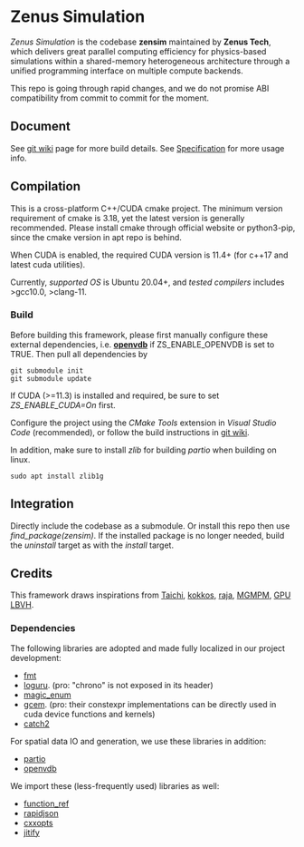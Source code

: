 # Zenus Simulation
*Zenus Simulation* is the codebase **zensim** maintained by **Zenus Tech**, which delivers great parallel computing efficiency for physics-based simulations within a shared-memory heterogeneous architecture through a unified programming interface on multiple compute backends.

This repo is going through rapid changes, and we do not promise ABI compatibility from commit to commit for the moment.

## **Document**
See [git wiki](https://github.com/zensim-dev/zpc/wiki) page for more build details.
See [Specification](Specification.md) for more usage info.

## **Compilation**
This is a cross-platform C++/CUDA cmake project. The minimum version requirement of cmake is 3.18, yet the latest version is generally recommended. Please install cmake through official website or python3-pip, since the cmake version in apt repo is behind.

When CUDA is enabled, the required CUDA version is 11.4+ (for c++17 and latest cuda utilities).

Currently, *supported OS* is Ubuntu 20.04+, and *tested compilers* includes >gcc10.0, >clang-11. 

### **Build**

Before building this framework, please first manually configure these external dependencies, i.e. [**openvdb**](https://github.com/AcademySoftwareFoundation/openvdb) if ZS_ENABLE_OPENVDB is set to TRUE. Then pull all dependencies by

```
git submodule init
git submodule update
```

If CUDA (>=11.3) is installed and required, be sure to set *ZS_ENABLE_CUDA=On* first.

Configure the project using the *CMake Tools* extension in *Visual Studio Code* (recommended), or follow the build instructions in [git wiki](https://github.com/zensim-dev/zpc/wiki). 

In addition, make sure to install *zlib* for building *partio* when building on linux.
```
sudo apt install zlib1g
```

## **Integration**

Directly include the codebase as a submodule. Or install this repo then use *find_package(zensim)*.
If the installed package is no longer needed, build the *uninstall* target as with the *install* target.

## **Credits**
This framework draws inspirations from [Taichi](https://github.com/taichi-dev/taichi), [kokkos](https://github.com/kokkos/kokkos), [raja](https://github.com/LLNL/RAJA), [MGMPM](https://github.com/penn-graphics-research/claymore), [GPU LBVH](https://github.com/littlemine/BVH-based-Collision-Detection-Scheme).

### **Dependencies**
The following libraries are adopted and made fully localized in our project development:
- [fmt](https://fmt.dev/latest/index.html)
- [loguru](https://github.com/emilk/loguru). (pro: "chrono" is not exposed in its header)
- [magic_enum](https://github.com/Neargye/magic_enum)
- [gcem](https://github.com/kthohr/gcem). (pro: their constexpr implementations can be directly used in cuda device functions and kernels)
- [catch2](https://github.com/catchorg/Catch2)

For spatial data IO and generation, we use these libraries in addition:

- [partio](http://partio.us/)
- [openvdb](https://github.com/AcademySoftwareFoundation/openvdb) 

We import these (less-frequently used) libraries as well:

- [function_ref](https://github.com/TartanLlama/function_ref)
- [rapidjson](https://github.com/Tencent/rapidjson)
- [cxxopts](https://github.com/jarro2783/cxxopts)
- [jitify](https://github.com/NVIDIA/jitify)
